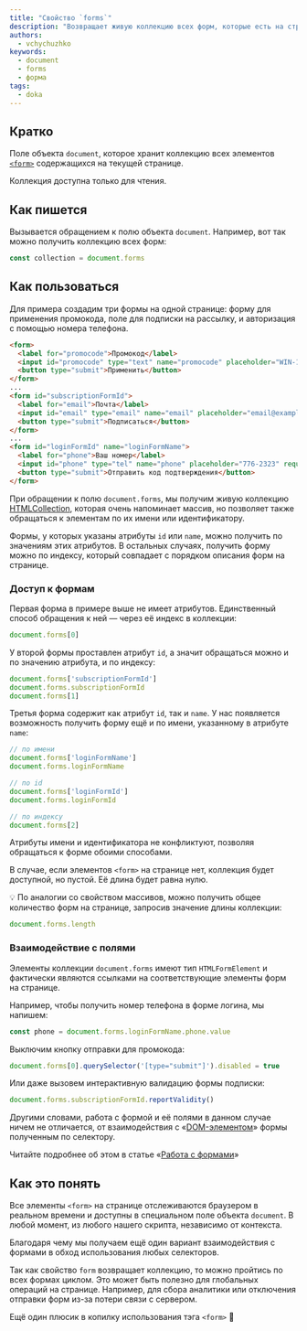 ```yaml
---
title: "Свойство `forms`"
description: "Возвращает живую коллекцию всех форм, которые есть на странице"
authors:
  - vchychuzhko
keywords:
  - document
  - forms
  - форма
tags:
  - doka
---
```


## Кратко

Поле объекта `document`, которое хранит коллекцию всех элементов [`<form>`](/html/form/) содержащихся на текущей странице.

Коллекция доступна только для чтения.

## Как пишется

Вызывается обращением к полю объекта `document`. Например, вот так можно получить коллекцию всех форм:

```js
const collection = document.forms
```

## Как пользоваться

Для примера создадим три формы на одной странице: форму для применения промокода, поле для подписки на рассылку, и авторизация с помощью номера телефона.

```html
<form>
  <label for="promocode">Промокод</label>
  <input id="promocode" type="text" name="promocode" placeholder="WIN-1234" required>
  <button type="submit">Применить</button>
</form>
...
<form id="subscriptionFormId">
  <label for="email">Почта</label>
  <input id="email" type="email" name="email" placeholder="email@example.com" required>
  <button type="submit">Подписаться</button>
</form>
...
<form id="loginFormId" name="loginFormName">
  <label for="phone">Ваш номер</label>
  <input id="phone" type="tel" name="phone" placeholder="776-2323" required>
  <button type="submit">Отправить код подтверждения</button>
</form>
```

При обращении к полю `document.forms`, мы получим живую коллекцию [HTMLCollection](/js/htmlcollection-and-nodelist/), которая очень напоминает массив, но позволяет также обращаться к элементам по их имени или идентификатору.

Формы, у которых указаны атрибуты `id` или `name`, можно получить по значениям этих атрибутов. В остальных случаях, получить форму можно по индексу, который совпадает с порядком описания форм на странице.

### Доступ к формам

Первая форма в примере выше не имеет атрибутов. Единственный способ обращения к ней — через её индекс в коллекции:

```js
document.forms[0]
```

У второй формы проставлен атрибут `id`, а значит обращаться можно и по значению атрибута, и по индексу:

```js
document.forms['subscriptionFormId']
document.forms.subscriptionFormId
document.forms[1]
```

Третья форма содержит как атрибут `id`, так и `name`. У нас появляется возможность получить форму ещё и по имени, указанному в атрибуте `name`:

```js
// по имени
document.forms['loginFormName']
document.forms.loginFormName

// по id
document.forms['loginFormId']
document.forms.loginFormId

// по индексу
document.forms[2]
```

Атрибуты имени и идентификатора не конфликтуют, позволяя обращаться к форме обоими способами.

В случае, если элементов `<form>` на странице нет, коллекция будет доступной, но пустой. Её длина будет равна нулю.

<aside>

💡 По аналогии со свойством массивов, можно получить общее количество форм на странице, запросив значение длины коллекции:

```js
document.forms.length
```

</aside>

### Взаимодействие с полями

Элементы коллекции `document.forms` имеют тип `HTMLFormElement` и фактически являются ссылками на соответствующие элементы форм на странице.

Например, чтобы получить номер телефона в форме логина, мы напишем:

```js
const phone = document.forms.loginFormName.phone.value
```

Выключим кнопку отправки для промокода:

```js
document.forms[0].querySelector('[type="submit"]').disabled = true
```

Или даже вызовем интерактивную валидацию формы подписки:

```js
document.forms.subscriptionFormId.reportValidity()
```

Другими словами, работа с формой и её полями в данном случае ничем не отличается, от взаимодействия с «[DOM-элементом](/js/element/)» формы полученным по селектору.

Читайте подробнее об этом в статье «[Работа с формами](/js/deal-with-forms/#sobiraem-dannye-iz-formy)»

## Как это понять

Все элементы `<form>` на странице отслеживаются браузером в реальном времени и доступны в специальном поле объекта `document`. В любой момент, из любого нашего скрипта, независимо от контекста.

Благодаря чему мы получаем ещё один вариант взаимодействия с формами в обход использования любых селекторов.

Так как свойство `form` возвращает коллекцию, то можно пройтись по всех формах циклом. Это может быть полезно для глобальных операций на странице. Например, для сбора аналитики или отключения отправки форм из-за потери связи с сервером.

Ещё один плюсик в копилку использования тэга `<form>` 🙂

